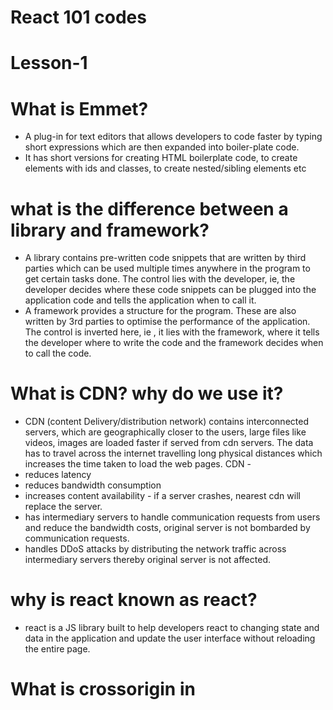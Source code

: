 # React 101 codes

# Lesson-1

# What is Emmet?
- A plug-in for text editors that allows developers to code faster by typing short expressions which are then expanded into boiler-plate code.
- It has short versions for creating HTML boilerplate code, to create elements with ids and classes, to create nested/sibling elements etc

# what is the difference between a library and framework?
- A library contains pre-written code snippets that are written by third parties  which can be used multiple times anywhere in the program to get certain tasks done. The control lies with the developer, ie, the developer decides where these code snippets can be plugged into the application code and tells the application when to call it.
- A framework provides a structure for the program. These are also written by 3rd parties to optimise the performance of the application. The control is inverted here, ie , it lies with the framework, where it tells the developer where to write the code and the framework decides when to call the code.

# What is CDN? why do we use it?
-  CDN (content Delivery/distribution network) contains interconnected servers, which are geographically closer to the users, large files like videos, images are loaded faster if served from cdn servers. The data has to travel across the internet travelling long physical distances which increases the time taken to load the web pages.
CDN - 
- reduces latency
- reduces bandwidth consumption
- increases content availability - if a server crashes, nearest cdn will replace the server.
- has intermediary servers to handle communication requests from users and reduce the bandwidth costs, original server is not bombarded by communication requests.
- handles DDoS attacks by distributing the network traffic across intermediary servers thereby original server is not affected.

# why is react known as react? 

- react is a JS library built to help developers react to changing state and data in the application and update the user interface without reloading the entire page.

# What is crossorigin in <script> tag?
- crossorigin attribute is used to define how resources from servers in other origins are accessed. Here the origin refers to domain, port, sub-domain, security protocol(https/http) etc
- If the attribute is set to anonymous, then the web app making the request need not provide user credentials
- If the attribute is set to use-credentials, the the web app making the request should send credentials, cookies, certificates etc for validation.
- crossorigin attribute is a part of CORS tool (header based mechanism) which handles the requests made to servers in other origins while preventing cross-origin site attacks.
- for security reasons, browsers do not allow resource sharing between different origins. fetch() and XMLHttpRequest() follow same-origin resource sharing policy. To access resources from other origins, CORS is needed.
- The browsers make a pre-flight request to the server hosting the cross-origin resource to check if the server allows the actual request. The browser sends headers that indicate HTTP method and headers that will be used in the actual request.

# Parcel Bundler -
- creates a dev build
- creates a localserver
- automatically refreshes the page , HMR (Hot Module Replacement) or Hot Reloading
- uses a File Watching Algorithm written in C++
- builds after every save, and the build time is significantly reduced for each build
- caches binary files in order to build faster after every save (.parcel-cache)
- does image optimization,loading images are a costly operation in web development
- minifies files for production
- compresses files
- consistent hashing
- code splitting
- differential bundling - runs app on different versions of a browser, also in different browsers
- diagnostics - provides better error suggestions
- can also host app on https
- Tree shaking - remove unused code
- different builds for dev and production
